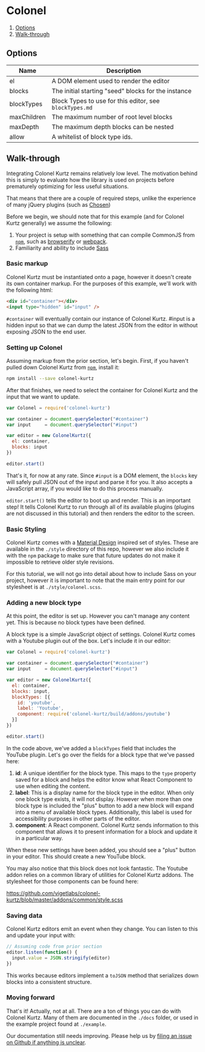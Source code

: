 # Colonel

1. [Options](#options)
2. [Walk-through](#walk-through)

## Options

Name        | Description
----------- | -----------
el          | A DOM element used to render the editor
blocks      | The initial starting "seed" blocks for the instance
blockTypes  | Block Types to use for this editor, see `blockTypes.md`
maxChildren | The maximum number of root level blocks
maxDepth    | The maximum depth blocks can be nested
allow       | A whitelist of block type ids.

## Walk-through

Integrating Colonel Kurtz remains relatively low level. The motivation
behind this is simply to evaluate how the library is used on projects
before prematurely optimizing for less useful situations.

That means that there are a couple of required steps, unlike the
experience of many jQuery plugins (such as
[Chosen](http://harvesthq.github.io/chosen/))

Before we begin, we should note that for this example (and for Colonel
Kurtz generally) we assume the following:

1. Your project is setup with something that can compile CommonJS from
[`npm`](https://www.npmjs.com/),
such as [browserify](http://browserify.org/) or
[webpack](https://github.com/webpack/webpack).
2. Familiarity and ability to include [Sass](http://sass-lang.com/)

### Basic markup

Colonel Kurtz must be instantiated onto a page, however it doesn't
create its own container markup. For the purposes of this example,
we'll work with the following html:

```html
<div id="container"></div>
<input type="hidden" id="input" />
```

`#container` will eventually contain our instance of Colonel
Kurtz. #input is a hidden input so that we can dump the latest JSON
from the editor in without exposing JSON to the end user.

### Setting up Colonel

Assuming markup from the prior section, let's begin. First, if you
haven't pulled down Colonel Kurtz from
[`npm`](https://www.npmjs.com/package/colonel-kurtz), install it:

```bash
npm install --save colonel-kurtz
```

After that finishes, we need to select the container for Colonel Kurtz
and the input that we want to update.

```javascript
var Colonel = require('colonel-kurtz')

var container = document.querySelector("#container")
var input     = document.querySelector("#input")

var editor = new ColonelKurtz({
  el: container,
  blocks: input
})

editor.start()
```

That's it, for now at any rate. Since `#input` is a DOM element, the
`blocks` key will safely pull JSON out of the input and parse it for
you. It also accepts a JavaScript array, if you would like to do this
process manually.

`editor.start()` tells the editor to boot up and render. This is an
important step! It tells Colonel Kurtz to run through all of its
available plugins (plugins are not discussed in this tutorial) and
then renders the editor to the screen.

### Basic Styling

Colonel Kurtz comes with a
[Material Design](http://www.google.com/design/spec/material-design/introduction.html)
inspired set of styles. These are available in the `./style` directory
of this repo, however we also include it with the `npm` package to
make sure that future updates do not make it impossible to retrieve
older style revisions.

For this tutorial, we will not go into detail about how to include
Sass on your project, however it is important to note that the main
entry point for our stylesheet is at `./style/colonel.scss`.

### Adding a new block type

At this point, the editor is set up. However you can't manage any
content yet. This is because no block types have been defined.

A block type is a simple JavaScript object of settings. Colonel Kurtz
comes with a Youtube plugin out of the box. Let's include it in our
editor:

```javascript
var Colonel = require('colonel-kurtz')

var container = document.querySelector("#container")
var input     = document.querySelector("#input")

var editor = new ColonelKurtz({
  el: container,
  blocks: input,
  blockTypes: [{
    id: 'youtube',
    label: 'Youtube',
    component: require('colonel-kurtz/build/addons/youtube')
  }]
})

editor.start()
```

In the code above, we've added a `blockTypes` field that includes the
YouTube plugin. Let's go over the fields for a block type that we've
passed here:

1. **id**: A unique identifier for the block type. This maps to the
   `type` property saved for a block and helps the editor know what
   React Component to use when editing the content.
2. **label**: This is a display name for the block type in the
   editor. When only one block type exists, it will not
   display. However when more than one block type is included the
   "plus" button to add a new block will expand into a menu of
   available block types. Additionally, this label is used for
   accessibility purposes in other parts of the editor.
3. **component**: A React component. Colonel Kurtz sends information
   to this component that allows it to present information for a block
   and update it in a particular way.

When these new settings have been added, you should see a "plus"
button in your editor. This should create a new YouTube block.

You may also notice that this block does not look fantastic. The
Youtube addon relies on a common library of utilities for Colonel
Kurtz addons. The stylesheet for those components can be found here:

https://github.com/vigetlabs/colonel-kurtz/blob/master/addons/common/style.scss

### Saving data

Colonel Kurtz editors emit an event when they change. You can listen
to this and update your input with:

```javascript
// Assuming code from prior section
editor.listen(function() {
  input.value = JSON.stringify(editor)
})
```

This works because editors implement a `toJSON` method that serializes
down blocks into a consistent structure.

### Moving forward

That's it! Actually, not at all. There are a ton of things you can do
with Colonel Kurtz. Many of them are documented in the `./docs`
folder, or used in the example project found at `./example`.

Our documentation still needs improving. Please help us by [filing an
issue on Github if anything is unclear](https://github.com/vigetlabs/colonel-kurtz/issues).
